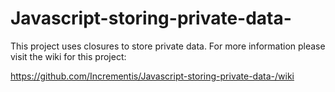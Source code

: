 # Javascript-storing-private-data-
This project uses closures to store private data. For more information please visit the wiki for this project:

https://github.com/Incrementis/Javascript-storing-private-data-/wiki
